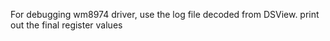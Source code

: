 For debugging wm8974 driver, use the log file decoded from DSView.
print out the final register values
